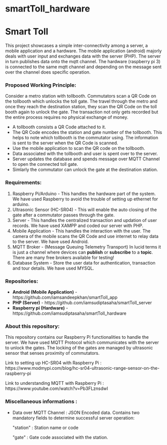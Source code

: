 # smartToll_hardware

<h1>Smart Toll</h1>
<p>This project showcases a simple inter-connectivity among a server, a mobile application and a hardware. The mobile application (android) majorly deals with user input and exchanges data with the server (PHP). The server in turn publishes data onto the mqtt channel. The hardware (raspberry pi 3) is connected to the same mqtt channel and depending on the message sent over the channel does specific operation.<p>

<h3>Proposed Working Principle:</h3>
<p>Consider a metro station with tollbooth. Commutators scan a QR Code on the tollbooth which unlocks the toll gate. The travel through the metro and once they reach the destination station, they scan the QR Code on the toll booth again to unlock the gate. The transaction not only gets recorded but the entire process requires no physical exchange of money. <p>
<ul>
  <li>A tollbooth consists a QR Code attached to it.</li>
  <li>The QR Code encodes the station and gate number of the tollbooth. This helps to note which tollbooth is the commutator using. The   information is sent to the server when the QR Code is scanned.</li>
  <li>Use the mobile application to scan the QR code on the tollbooth.</li>
  <li>Data associated with the tollbooth and user is spent over to the server.</li>
  <li>Server updates the database and spends message over MQTT Channel to open the connected toll gate.</li>
  <li>Simlarly the commutator can unlock the gate at the destination station.</li>
</ul>

<h3>Requirements:</h3>
<ol>
  <li>Raspberry Pi/Arduino - This handles the hardware part of the system. We have used Raspberry to avoid the trouble of setting up        ethernet for arduino.</li>
  <li>Ultrasonic Sensor (HC-SR04) - This will enable the auto closing of the gate after a commutator passes through the gate.</li>
  <li>Server</u> - This handles the centralized transaction and updation of user records. We have used XAMPP and coded our server with      PHP.</li>
  <li>Mobile Application - This handles the interaction with the user. The camera of the mobile scans the QR Code and use internet to     relay data to the server. We have used Android.</li>
  <li>MQTT Broker - (Message Queuing Telemetry Transport) In lucid terms it is just a channel where devices can <b>publish</b> or         <b>subscribe</b> to a <b>topic</b>. There are many free brokers available for testing!</li>
   <li>Database System - Store the user data for authentication, transaction and tour details. We have used MYSQL.</li>
  </ol>

<h3>Repositories:</h3>
<ul>
  <li><b>Android (Mobile Application)</b> - https://github.com/iamsandeepkhan/smartToll_app</li>
  <li><b>PHP (Server)</b> - https://github.com/iamsudiptasaha/smartToll_server</li>
  <li><b>Raspberry pi (Hardware)</b> - https://github.com/iamsudiptasaha/smartToll_hardware</li>
</ul>
    
 <h3>About this repository:</h3>

<p>This repository contains our Raspberry Pi functionalities to handle the server. We have used MQTT Protocol which communicates with the server to unlock the gates. The locking of the gates are managed by ultrasonic sensor that senses proximity of commutators.</p>

<p>Link to setting up HC-SR04 with Raspberry Pi  : https://www.modmypi.com/blog/hc-sr04-ultrasonic-range-sensor-on-the-raspberry-pi</p>
<p>Link to understanding MQTT with Raspberry Pi  : https://www.youtube.com/watch?v=Pb3FLznsdwI</p>

<h3>Miscellaneous informations : </h3>
<ul>
  <li>Data over MQTT Channel : JSON Encoded data. Contains two mandatory fields to determine successful server operation:
    <p>"station" : Station name or code</p>
    <p>"gate" : Gate code associated with the station.</p>
  </li>
  
</ul>
